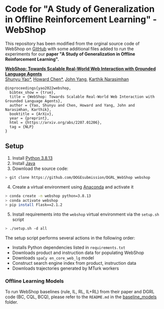 # Code for "A Study of Generalization in Offline Reinforcement Learning" - WebShop

This repository has been modified from the orginal source code of WebShop on [GitHub](https://github.com/princeton-nlp/WebShop) with some additional files added to run the experiments for our **paper "A Study of Generalization in Offline Reinforcement Learning".**

**[WebShop: Towards Scalable Real-World Web Interaction with Grounded Language Agents](https://webshop-pnlp.github.io/)**  
[Shunyu Yao*](https://ysymyth.github.io/), [Howard Chen*](https://howard50b.github.io/), [John Yang](https://john-b-yang.github.io/), [Karthik Narasimhan](https://www.cs.princeton.edu/~karthikn/)

```
@inproceedings{yao2022webshop,
  bibtex_show = {true},
  title = {WebShop: Towards Scalable Real-World Web Interaction with Grounded Language Agents},
  author = {Yao, Shunyu and Chen, Howard and Yang, John and Narasimhan, Karthik},
  booktitle = {ArXiv},
  year = {preprint},
  html = {https://arxiv.org/abs/2207.01206},
  tag = {NLP}
}
```

## Setup
1. Install [Python 3.8.13](https://www.python.org/downloads/release/python-3813/)
2. Install [Java](https://www.java.com/en/download/)
3. Download the source code:
```sh
> git clone https://github.com/DOGEsubmission/DGRL_WebShop webshop
```
4. Create a virtual environment using [Anaconda](https://anaconda.org/anaconda/python) and activate it
```sh
> conda create -n webshop python=3.8.13
> conda activate webshop
> pip install Flask==2.1.2
```
5. Install requirements into the `webshop` virtual environment via the `setup.sh` script
```sh
> ./setup.sh -d all
```
The setup script performs several actions in the following order:
* Installs Python dependencies listed in `requirements.txt`
* Downloads product and instruction data for populating WebShop
* Downloads `spaCy en_core_web_lg` model
* Construct search engine index from product, instruction data
* Downloads trajectories generated by MTurk workers

### Offline Learning Models
To run WebShop baselines (rule, IL, RL, IL+RL) from their paper and DGRL code (BC, CQL, BCQ), please refer to the `README.md` in the [baseline_models](./baseline_models) folder.

